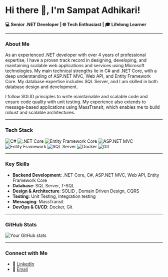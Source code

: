 # Hi there 👋, I'm Sampat Adhikari!

**💻 Senior .NET Developer | 🌐 Tech Enthusiast | 🎓 Lifelong Learner**

---

### About Me
As an experienced .NET developer with over 4 years of professional expertise, I have a proven track record in designing, developing, and maintaining scalable web applications and services using Microsoft technologies. My main technical strengths lie in C# and .NET Core, with a deep understanding of ASP.NET MVC, Web API, and Entity Framework Core. My database expertise includes SQL Server, and I am skilled in both database design and development.

I follow SOLID principles to write maintainable and scalable code and ensure code quality with unit testing. My experience also extends to message-based applications using MassTransit, which enables me to build robust and scalable architectures.

---

### Tech Stack
![C#](https://img.shields.io/badge/C%23-%23239120.svg?style=for-the-badge&logo=c-sharp&logoColor=white)
![.NET Core](https://img.shields.io/badge/.NET%20Core-%235C2D91.svg?style=for-the-badge&logo=dot-net&logoColor=white)
![Entity Framework Core](https://img.shields.io/badge/Entity%20Framework%20Core-%234078C0.svg?style=for-the-badge&logo=dot-net&logoColor=white)
![ASP.NET MVC](https://img.shields.io/badge/ASP.NET%20MVC-%235C2D91.svg?style=for-the-badge&logo=dot-net&logoColor=white)
![Entity Framework](https://img.shields.io/badge/Entity%20Framework-%234078C0.svg?style=for-the-badge&logo=dot-net&logoColor=white)
![SQL Server](https://img.shields.io/badge/SQL%20Server-%23CC2927.svg?style=for-the-badge&logo=microsoft-sql-server&logoColor=white)
![Docker](https://img.shields.io/badge/Docker-%230db7ed.svg?style=for-the-badge&logo=docker&logoColor=white)
![Git](https://img.shields.io/badge/Git-%23F05032.svg?style=for-the-badge&logo=git&logoColor=white)

---
### Key Skills
- **Backend Development**: .NET Core, C#, ASP.NET MVC, Web API, Entity Framework Core
- **Database**: SQL Server, T-SQL
- **Design & Architecture**: SOLID , Domain Driven Design, CQRS
- **Testing**:  Unit Testing, Integration testing
- **Messaging**: MassTransit
- **DevOps & CI/CD**: Docker, Git

---

### GitHub Stats
![Your GitHub stats](https://github-readme-stats.vercel.app/api?username=sampatai&show_icons=true&theme=radical)

---

### Connect with Me
- 💼 [LinkedIn](https://www.linkedin.com/in/sampat-a-24662b90)
- 📧 [Email](mailto:sampat.adhikari@gmail.com)



